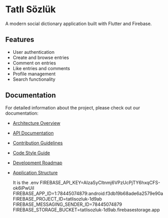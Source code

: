 # Tatlı Sözlük

A modern social dictionary application built with Flutter and Firebase.

## Features

- User authentication
- Create and browse entries
- Comment on entries
- Like entries and comments
- Profile management
- Search functionality

## Documentation

For detailed information about the project, please check out our documentation:

- [Architecture Overview](docs/ARCHITECTURE.md)
- [API Documentation](docs/API_DOCUMENTATION.md)
- [Contribution Guidelines](docs/CONTRIBUTING.md)
- [Code Style Guide](docs/CODE_STYLE.md)
- [Development Roadmap](docs/ROADMAP.md)
- [Application Structure](assets/docs/app_structure.txt)


   It is the .env
FIREBASE_API_KEY=AIzaSyCltnmj6VPzUcPjTY6hxqCFS-ok6iPwUiI
FIREBASE_APP_ID=1:78445074879:android:f3db19b68ade6a2579e90a
FIREBASE_PROJECT_ID=tatlisozluk-1d9ab
FIREBASE_MESSAGING_SENDER_ID=78445074879
FIREBASE_STORAGE_BUCKET=tatlisozluk-1d9ab.firebasestorage.app


